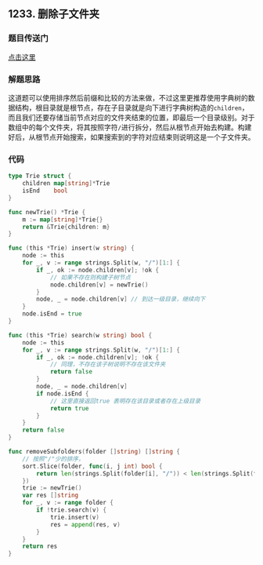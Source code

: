 ## 1233. 删除子文件夹

### 题目传送门

[点击这里](https://leetcode.cn/problems/remove-sub-folders-from-the-filesystem/)

### 解题思路

这道题可以使用排序然后前缀和比较的方法来做，不过这里更推荐使用字典树的数据结构，根目录就是根节点，存在子目录就是向下进行字典树构造的`children`，而且我们还要存储当前节点对应的文件夹结束的位置，即最后一个目录级别。对于数组中的每个文件夹，将其按照字符`/`进行拆分，然后从根节点开始去构建。构建好后，从根节点开始搜索，如果搜索到的字符对应结束则说明这是一个子文件夹。

### 代码

```go
type Trie struct {
	children map[string]*Trie
	isEnd    bool
}

func newTrie() *Trie {
	m := map[string]*Trie{}
	return &Trie{children: m}
}

func (this *Trie) insert(w string) {
	node := this
	for _, v := range strings.Split(w, "/")[1:] {
		if _, ok := node.children[v]; !ok {
			// 如果不存在则构建子树节点
			node.children[v] = newTrie()
		}
		node, _ = node.children[v] // 到达一级目录，继续向下
	}
	node.isEnd = true
}

func (this *Trie) search(w string) bool {
	node := this
	for _, v := range strings.Split(w, "/")[1:] {
		if _, ok := node.children[v]; !ok {
			// 同理，不存在该子树说明不存在该文件夹
			return false
		}
		node, _ = node.children[v]
		if node.isEnd {
			// 这里直接返回true 表明存在该目录或者存在上级目录
			return true
		}
	}
	return false
}

func removeSubfolders(folder []string) []string {
	// 按照"/"少的排序，
	sort.Slice(folder, func(i, j int) bool {
		return len(strings.Split(folder[i], "/")) < len(strings.Split(folder[j], "/"))
	})
	trie := newTrie()
	var res []string
	for _, v := range folder {
		if !trie.search(v) {
			trie.insert(v)
			res = append(res, v)
		}
	}
	return res
}

```